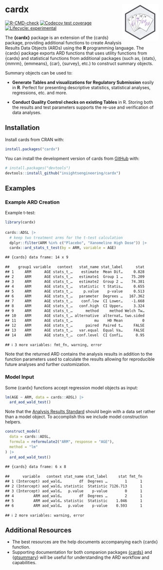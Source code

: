 
# cardx <a href="https://insightsengineering.github.io/cardx"><img src="man/figures/logo.png" align="right" height="120" alt="cardx website" /></a>

[![R-CMD-check](https://github.com/insightsengineering/cardx/actions/workflows/R-CMD-check.yaml/badge.svg)](https://github.com/insightsengineering/cardx/actions/workflows/R-CMD-check.yaml)
[![Codecov test
coverage](https://codecov.io/gh/insightsengineering/cardx/branch/main/graph/badge.svg)](https://app.codecov.io/gh/insightsengineering/cardx?branch=main)
[![Lifecycle:
experimental](https://img.shields.io/badge/lifecycle-experimental-orange.svg)](https://lifecycle.r-lib.org/articles/stages.html#experimental)

The **{cardx}** package is an extension of the {cards} package,
providing additional functions to create Analysis Results Data Objects
(ARDs) using the **R** programming language. The {cardx} package exports
ARD functions that uses utility functions from {cards} and statistical
functions from additional packages (such as, {stats}, {mmrm}, {emmeans},
{car}, {survey}, etc.) to construct summary objects.

Summary objects can be used to:

- **Generate Tables and visualizations for Regulatory Submission**
  easily in **R**. Perfect for presenting descriptive statistics,
  statistical analyses, regressions, etc. and more.

- **Conduct Quality Control checks on existing Tables** in R. Storing
  both the results and test parameters supports the re-use and
  verification of data analyses.

## Installation

Install cards from CRAN with:

``` r
install.packages("cardx")
```

You can install the development version of cards from
[GitHub](https://github.com/) with:

``` r
# install.packages("devtools")
devtools::install_github("insightsengineering/cardx")
```

## Examples

### Example ARD Creation

Example t-test:

``` r
library(cardx)

cards::ADSL |>
  # keep two treatment arms for the t-test calculation
  dplyr::filter(ARM %in% c("Placebo", "Xanomeline High Dose")) |>
  cardx::ard_stats_t_test(by = ARM, variable = AGE)
```

    ## {cards} data frame: 14 x 9

    ##    group1 variable   context   stat_name stat_label      stat
    ## 1     ARM      AGE stats_t_…    estimate  Mean Dif…     0.828
    ## 2     ARM      AGE stats_t_…   estimate1  Group 1 …    75.209
    ## 3     ARM      AGE stats_t_…   estimate2  Group 2 …    74.381
    ## 4     ARM      AGE stats_t_…   statistic  t Statis…     0.655
    ## 5     ARM      AGE stats_t_…     p.value    p-value     0.513
    ## 6     ARM      AGE stats_t_…   parameter  Degrees …   167.362
    ## 7     ARM      AGE stats_t_…    conf.low  CI Lower…    -1.668
    ## 8     ARM      AGE stats_t_…   conf.high  CI Upper…     3.324
    ## 9     ARM      AGE stats_t_…      method     method Welch Tw…
    ## 10    ARM      AGE stats_t_… alternative  alternat… two.sided
    ## 11    ARM      AGE stats_t_…          mu    H0 Mean         0
    ## 12    ARM      AGE stats_t_…      paired  Paired t…     FALSE
    ## 13    ARM      AGE stats_t_…   var.equal  Equal Va…     FALSE
    ## 14    ARM      AGE stats_t_…  conf.level  CI Confi…      0.95

    ## ℹ 3 more variables: fmt_fn, warning, error

Note that the returned ARD contains the analysis results in addition to
the function parameters used to calculate the results allowing for
reproducible future analyses and further customization.

### Model Input

Some {cardx} functions accept regression model objects as input:

``` r
lm(AGE ~ ARM, data = cards::ADSL) |>
  ard_aod_wald_test()
```

Note that the [Analysis Results
Standard](https://www.cdisc.org/standards/foundational/analysis-results-standard)
should begin with a data set rather than a model object. To accomplish
this we include model construction helpers.

``` r
construct_model(
  data = cards::ADSL,
  formula = reformulate2("ARM", response = "AGE"),
  method = "lm"
) |>
  ard_aod_wald_test()
```

    ## {cards} data frame: 6 x 8

    ##      variable   context stat_name stat_label     stat fmt_fn
    ## 1 (Intercept) aod_wald…        df  Degrees …        1      1
    ## 2 (Intercept) aod_wald… statistic  Statistic 7126.713      1
    ## 3 (Intercept) aod_wald…   p.value    p-value        0      1
    ## 4         ARM aod_wald…        df  Degrees …        2      1
    ## 5         ARM aod_wald… statistic  Statistic    1.046      1
    ## 6         ARM aod_wald…   p.value    p-value    0.593      1

    ## ℹ 2 more variables: warning, error

## Additional Resources

- The best resources are the help documents accompanying each {cardx}
  function.
- Supporting documentation for both companion packages
  [{cards}](https://insightsengineering.github.io/cards/) and
  {[gtsummary](https://www.danieldsjoberg.com/gtsummary/index.html)}
  will be useful for understanding the ARD workflow and capabilities.
